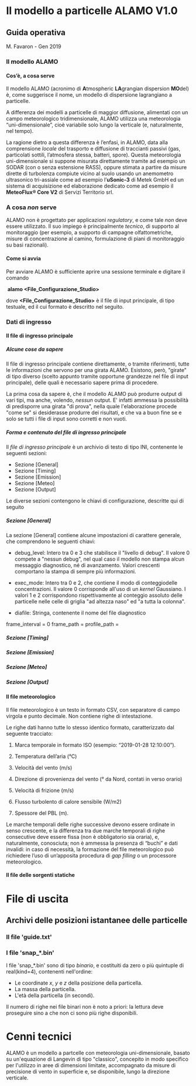 # Il modello a particelle ALAMO V1.0

## Guida operativa

M. Favaron - Gen 2019

### Il modello ALAMO

#### Cos’è, a cosa serve

Il modello ALAMO (acronimo di **A**tmospheric **LA**grangian dispersion **MO**del) è, come suggerisce il nome, un modello di dispersione lagrangiano a particelle.

A differenza dei modelli a particelle di maggior diffusione, alimentati con un campo meteorologico tridimensionale, ALAMO utilizza una meteorologia “uni-dimensionale”, cioè variabile solo lungo la verticale (e, naturalmente, nel tempo).

La ragione dietro a questa differenza è l’enfasi, in ALAMO, data alla comprensione *locale* del trasporto e diffusione di traccianti passivi (gas, particolati sottili, l’atmosfera stessa, batteri, spore). Questa meteorologia uni-dimensionale si suppone misurata direttamente tramite ad esempio un SODAR (con o senza estensione RASS), oppure stimata a partire da misure dirette di turbolenza compiute vicino al suolo usando un anemometro ultrasonico tri-assiale come ad esempio l’**uSonic-3** di Metek GmbH ed un sistema di acquisizione ed elaborazione dedicato come ad esempio il **MeteoFlux® Core V2** di Servizi Territorio srl.

### A cosa _non_ serve

ALAMO non è progettato per applicazioni *regulatory*, e come tale *non* deve essere utilizzato. Il suo impiego è principalmente *tecnico*, di supporto al monitoraggio (per esempio, a supporto di campagne olfattometriche, misure di concentrazione al camino, formulazione di piani di monitoraggio su basi razionali).

#### Come si avvia

Per avviare ALAMO è sufficiente aprire una sessione terminale e digitare il comando

​            **alamo <File_Configurazione_Studio>**

dove **<File_Configurazione_Studio>** è il file di input principale, di tipo testuale, ed il cui formato è descritto nel seguito.

### Dati di ingresso

#### Il file di ingresso principale

##### Alcune cose da sapere

Il file di ingresso principale contiene direttamente, o tramite riferimenti, tutte le informazioni che servono per una girata ALAMO. Esistono, però, "girate" di tipo diverso (scelto appunto tramite opportune grandezze nel file di input principale), delle quali è necessario sapere prima di procedere.

La prima cosa da sapere è, che il modello ALAMO può produrre output di vari tipi, ma anche, volendo, _nessun_ output. E' infatti ammessa la possibilità di predisporre una girata "di prova", nella quale l'elaborazione procede "come se" si desiderasse produrre dei risultati, e che va a buon fine se e solo se tutti i file di input sono corretti e non vuoti.

##### Forma e contenuto del file di ingresso principale

Il *file di ingresso principale* è un archivio di testo di tipo INI, contenente le seguenti sezioni:

* Sezione [General]
* Sezione [Timing]
* Sezione [Emission]
* Sezione [Meteo]
* Sezione [Output]

Le diverse sezioni contengono le chiavi di configurazione, descritte qui di seguito

##### Sezione [General]

La sezione [General] contiene alcune impostazioni di carattere generale, che comprendono le seguenti chiavi:

* debug_level: Intero tra 0 e 3 che stabilisce il "livello di debug". Il valore 0 compete a "nessun debug", nel qual caso il modello non stampa alcun messaggio diagnostico, né di avanzamento. Valori crescenti comportano la stampa di sempre più informazioni.

* exec_mode: Intero tra 0 e 2, che contiene il modo di conteggiodelle concentrazioni. Il valore 0 corrisponde all'uso di un _kernel_ Gaussiano. I valori 1 e 2 corrispondono rispettivamente al conteggio assoluto delle particelle nelle celle di griglia "ad altezza naso" ed "a tutta la colonna".

* diafile: Stringa, contenente il nome del file diagnostico

frame_interval = 0
frame_path     = 
profile_path   = 


##### Sezione [Timing]

##### Sezione [Emission]

##### Sezione [Meteo]

##### Sezione [Output]



#### Il file meteorologico

Il file meteorologico è un testo in formato CSV, con separatore di campo virgola e punto decimale. Non contiene righe di intestazione.

Le righe dati hanno tutte lo stesso identico formato, caratterizzato dal seguente tracciato:

1. Marca temporale in formato ISO (esempio: “2019-01-28 12:10:00”).

2. Temperatura dell’aria (°C)

3. Velocità del vento (m/s)

4. Direzione di provenienza del vento (° da Nord, contati in verso orario)

5. Velocità di frizione (m/s)

6. Flusso turbolento di calore sensibile (W/m2)

7. Spessore del PBL (m).

Le marche temporali delle righe successive devono essere ordinate in senso crescente, e la differenza tra due marche temporali di righe consecutive deve essere fissa (non è obbligatorio sia oraria), e, naturalmente, conosciuta; non è ammessa la presenza di “buchi” e dati invalidi: in caso di necessità, la formazione del file meteorologico può richiedere l’uso di un’apposita procedura di *gap filling* o un processore meteorologico.

#### Il file delle sorgenti statiche

# File di uscita

## Archivi delle posizioni istantanee delle particelle
### Il file 'guide.txt'

### I file 'snap_*.bin'

I file 'snap_*.bin' sono di tipo _binario_, e costituiti da zero o più quintuple di real(kind=4), contenenti nell'ordine:
* Le coordinate _x_, _y_ e _z_ della posizione della particella.
* La massa della particella.
* L'età della particella (in secondi).

Il numero di righe nei file binari non è noto a priori: la lettura deve proseguire sino a che non ci sono più righe disponibili.

# Cenni tecnici

ALAMO è un modello a partcelle con meteorologia uni-dimensionale, basato su un'equazione di Langevin di tipo "classico", concepito in modo specifico per l'utilizzo in aree di dimensioni limitate, accompagnato da misure di precisione di vento in superficie e, se disponibile, lungo la direzione verticale.






